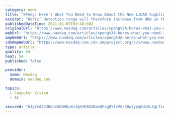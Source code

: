 ```yaml
---
category: news
title: "XPeng: Here’s What You Need to Know About the New LiDAR Supplier"
excerpt: "Horiz’ detection range will therefore increase from 90m in the public sample version to 150m should provide XPeng’s ADAS system XPILOT with faster object recognition both on highways and urban roads. When comparing its lidar to a rival, Deutsche Bank ..."
publishedDateTime: 2021-01-07T03:48:00Z
originalUrl: "https://www.nasdaq.com/articles/xpeng%3A-heres-what-you-need-to-know-about-the-new-lidar-supplier-2021-01-06"
webUrl: "https://www.nasdaq.com/articles/xpeng%3A-heres-what-you-need-to-know-about-the-new-lidar-supplier-2021-01-06"
ampWebUrl: "https://www.nasdaq.com/articles/xpeng%3A-heres-what-you-need-to-know-about-the-new-lidar-supplier-2021-01-06?amp"
cdnAmpWebUrl: "https://www-nasdaq-com.cdn.ampproject.org/c/s/www.nasdaq.com/articles/xpeng%3A-heres-what-you-need-to-know-about-the-new-lidar-supplier-2021-01-06?amp"
type: article
quality: 54
heat: 54
published: false

provider:
  name: Nasdaq
  domain: nasdaq.com

topics:
  - Computer Vision
  - AI

secured: "hJgYmd83JNGJcOGNHhuXvJqHJPAK3DmoQPsgDYfvVG/3OwtyyqBdcVLSgLTiAldFDXhpdBVy6uOrRsguc+hbauDrWT2dvGM8iXs7ol7IWTQw3W0VbrzC0pMPz6Lj379+/caL5Mdlbs5MH7tbGO66mkVWmRynq6up+vSle48nlkPOpdbp8iVvTf29EM5/Lm49BM5tfXNPcjL1IyIFth7LJDl9VI0acsSAMyS/8uMGvxApgxvsVqUE4lzaHEJMvvU9Y16l2D/xEoA6P5prwKV3eAqyVSUOdNzFiyr+vOoYifrkfWgXbBmndkM/4VRkRmTGAn9Hw0qse/jxVz9k4lCWnfCiDNozd1gpSpEYdezBVuU=;4VphuIAaPP69T0ZdTnZa0A=="
---
```


